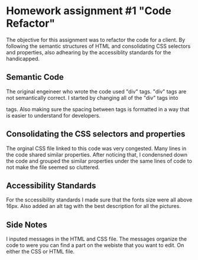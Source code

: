 # Homework assignment #1 "Code Refactor"
The objective for this assignment was to refactor the code for a client. By following the semantic structures of HTML and consolidating CSS selectors and properties, also adhearing by the accessiblity standards for the handicapped.

## Semantic Code
The original engeineer who wrote the code used "div" tags. "div" tags are not semantically correct. I started by changing all of the "div" tags into <section> tags. Also making sure the spacing between tags is formatted in a way that is easier to understand for developers.

## Consolidating the CSS selectors and properties
The orginal CSS file linked to this code was very congested. Many lines in the code shared similar properties. After noticing that, I condensned down the code and grouped the similar properties under the same lines of code to not make the file seemed so cluttered.

## Accessibility Standards
For the sccessibility standards I made sure that the fonts size were all above 16px. Also added an alt tag with the best description for all the pictures.

## Side Notes
I inputed messages in the HTML and CSS file. The messages organize the code to were you can find a part on the webiste that you want to edit. On either the CSS or HTML file.
